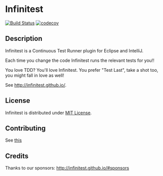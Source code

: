 # Infinitest

[![Build Status](https://travis-ci.org/infinitest/infinitest.svg?branch=master)](https://travis-ci.org/infinitest/infinitest)
[![codecov](https://codecov.io/gh/infinitest/infinitest/branch/master/graph/badge.svg)](https://codecov.io/gh/sarod/infinitest)

## Description
Infinitest is a Continuous Test Runner plugin for Eclipse and IntelliJ. 

Each time you change the code Infinitest runs the relevant tests for you!! 

You love TDD? You'll love Infinitest. You prefer "Test Last", take a shot too, you might fall in love as well!

See http://infinitest.github.io/.

## License

Infinitest is distributed under [MIT License](http://opensource.org/licenses/MIT).

## Contributing

See [this](CONTRIBUTING.md)

## Credits

Thanks to our sponsors: http://infinitest.github.io/#sponsors
